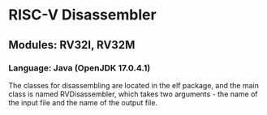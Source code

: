 # RISC-V Disassembler
## Modules: RV32I, RV32M
### Language: Java (OpenJDK 17.0.4.1)
The classes for disassembling are located in the elf package, and the main class is named RVDisassembler, which takes two arguments - the name of the input file and the name of the output file.
